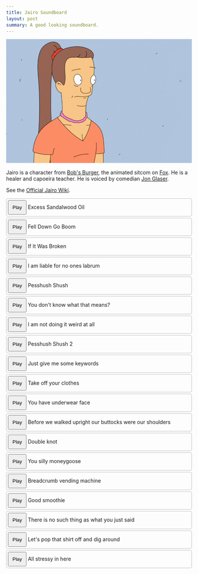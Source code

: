 ```yaml
---
title: Jairo Soundboard
layout: post
summary: A good looking soundboard.
---
```


<style type="text/css">
  img {
    max-width:100%;
    height:auto;
  }
	ul {
		list-style-type: none !important;
		padding: 0 !important;
		margin: 0 !important;
	}
	ul li {
		border: 1px solid rgba(0,0,0,0.25);
		border-radius: 4px !important;
		margin-bottom: 4px !important;
		padding: 4px !important;
	}
	button {
		padding:10px !important;
	}

</style>

<img src="/assets/jairo.png" />

Jairo is a character from [Bob's Burger](http://www.imdb.com/title/tt1561755/), the animated sitcom on [Fox](http://www.fox.com/bobs-burgers/). He is a healer and capoeira teacher. He is voiced by comedian [Jon Glaser](http://bobs-burgers.wikia.com/wiki/Jon_Glaser).

See the [Official Jairo Wiki](http://bobs-burgers.wikia.com/wiki/Jairo).

<ul>
	<li>
		<button id="b01" onclick="">Play</button> Excess Sandalwood Oil
	</li>
	<li>
		<button id="b02" onclick="">Play</button> Fell Down Go Boom
	</li>
	<li>
		<button id="b03" onclick="">Play</button> If It Was Broken
	</li>
	<li>
		<button id="b04" onclick="">Play</button> I am liable for no ones labrum
	</li>
	<li>
		<button id="b05" onclick="">Play</button> Pesshush Shush
	</li>
	<li>
		<button id="b06" onclick="">Play</button> You don't know what that means? 
	</li>
	<li>
		<button id="b07" onclick="">Play</button> I am not doing it weird at all 
	</li>
	<li>
		<button id="b08" onclick="">Play</button> Pesshush Shush 2
	</li>
	<li>
		<button id="b09" onclick="">Play</button> Just give me some keywords
	</li>
	<li>
		<button id="b17" onclick="">Play</button> Take off your clothes
	</li>
	<li>
		<button id="b19" onclick="">Play</button> You have underwear face
	</li>
	<li>
		<button id="b11" onclick="">Play</button> Before we walked upright our buttocks were our shoulders
	</li>
	<li>
		<button id="b12" onclick="">Play</button> Double knot
	</li>
	<li>
		<button id="b15" onclick="">Play</button> You silly moneygoose
	</li>
	<li>
		<button id="b10" onclick="">Play</button> Breadcrumb vending machine
	</li>
	<li>
		<button id="b13" onclick="">Play</button> Good smoothie
	</li>
	<li>
		<button id="b18" onclick="">Play</button> There is no such thing as what you just said
	</li>
	<li>
		<button id="b14" onclick="">Play</button> Let's pop that shirt off and dig around
	</li>
	<li>
		<button id="b16" onclick="">Play</button> All stressy in here
	</li>
</ul>

<!-- All JS -->
<script src="//ajax.googleapis.com/ajax/libs/jquery/1.11.2/jquery.min.js"></script>
<script src="/assets/scripts/jairo/ion.sound.js"></script>
<script src="/assets/scripts/jairo/post-sounds.js"></script>
